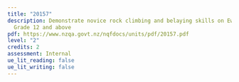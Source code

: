 ```yaml
---
title: "20157"
description: Demonstrate novice rock climbing and belaying skills on Ewbank
  Grade 12 and above
pdf: https://www.nzqa.govt.nz/nqfdocs/units/pdf/20157.pdf
level: "2"
credits: 2
assessment: Internal
ue_lit_reading: false
ue_lit_writing: false
---
```

